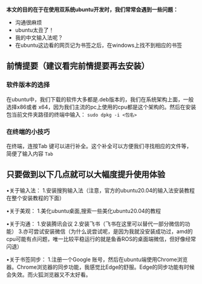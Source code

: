 **本文的目的在于在使用双系统ubuntu开发时，我们常常会遇到一些问题：**
* 沟通很麻烦
* ubuntu太丑了！
* 我的中文输入法呢？
* 在ubuntu这边看的网页记为书签之后，在windows上找不到相应的书签
## 前情提要（建议看完前情提要再去安装）
### 软件版本的选择
在ubuntu中，我们下载的软件大多都是.deb版本的，我们在系统架构上面，一般选择x86或者 x64，因为我们主流的pc上使用的cpu都是这个架构的。然后在安装包当前文件夹路径的终端中输入：
``` sudo dpkg -i <包名> ```
### 在终端的小技巧
在终端，连按Tab 键可以进行补全。这个补全可以方便我们寻找相应的文件等，简便了输入内容
```Tab```
## 只要做到以下几点就可以大幅度提升使用体验
•关于输入法：
1.安装搜狗输入法（注意，官方的ubuntu20.04的输入法安装教程在整个安装教程的下面）

•关于美观：
1.美化ubuntu桌面,搜索一些美化ubuntu20.04的教程

•关于沟通：
1.安装腾讯会议
2.安装飞书（飞书在这里可以替代一部分微信的功能）
3.亦可尝试安装微信（为什么说尝试呢，是因为我就没安装成功过，amd的cpu可能有点问题，唯一比较平稳运行的就是鱼香ROS的桌面端微信，但好像经常闪退）

•关于书签同步：
1.注册一个Google 账号，然后在ubuntu端使用Chrome浏览器。Chrome浏览器的同步功能，我感觉比Edge的舒服。Edge的同步功能有时候会失效。而火狐浏览器又不太好看。

